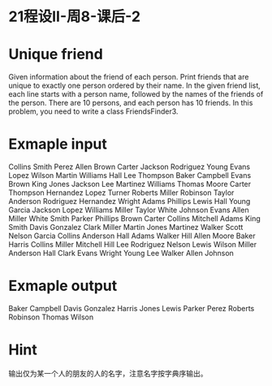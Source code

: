 # 21程设II-周8-课后-2

# Unique friend

Given information about the friend of each person. Print friends that are unique  to exactly one person ordered by their name.
In the given friend list, each line starts with a person name, followed by the names of the friends of the person.
There are 10 persons, and each person has 10 friends.
In this problem, you need to write a class FriendsFinder3.



# Exmaple input

Collins Smith Perez Allen Brown Carter Jackson Rodriguez Young Evans Lopez
Wilson Martin Williams Hall Lee Thompson Baker Campbell Evans Brown King
Jones Jackson Lee Martinez Williams Thomas Moore Carter Thompson Hernandez Lopez
Turner Roberts Miller Robinson Taylor Anderson Rodriguez Hernandez Wright Adams Phillips
Lewis Hall Young Garcia Jackson Lopez Williams Miller Taylor White Johnson
Evans Allen Miller White Smith Parker Phillips Brown Carter Collins Mitchell
Adams King Smith Davis Gonzalez Clark Miller Martin Jones Martinez Walker
Scott Nelson Garcia Collins Anderson Hall Adams Walker Hill Allen Moore
Baker Harris Collins Miller Mitchell Hill Lee Rodriguez Nelson Lewis Wilson
Miller Anderson Hall Clark Evans Wright Young Lee Walker Allen Johnson

# Exmaple output

Baker Campbell Davis Gonzalez Harris Jones Lewis Parker Perez Roberts Robinson Thomas Wilson

# Hint

输出仅为某一个人的朋友的人的名字，注意名字按字典序输出。

